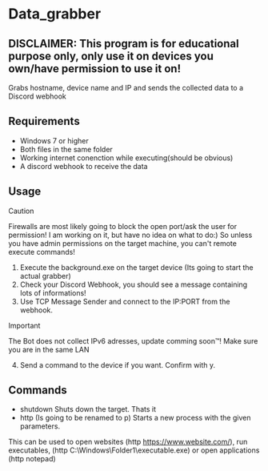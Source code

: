 # Data_grabber
## DISCLAIMER: This program is for educational purpose only, only use it on devices you own/have permission to use it on!
Grabs hostname, device name and IP and sends the collected data to a Discord webhook
## Requirements
- Windows 7 or higher
- Both files in the same folder
- Working internet conenction while executing(should be obvious)
-  A discord webhook to receive the data
## Usage
> [!CAUTION]
> Firewalls are most likely going to block the open port/ask the user for permission!
> I am working on it, but have no idea on what to do:)
> So unless you have admin permissions on the target machine, you can't remote execute commands!
1. Execute the background.exe on the target device (Its going to start the actual grabber)
2. Check your Discord Webhook, you should see a message containing lots of informations!
3. Use TCP Message Sender and connect to the IP:PORT from the webhook.
> [!IMPORTANT]
> The Bot does not collect IPv6 adresses, update comming soon™!
> Make sure you are in the same LAN
4. Send a command to the device if you want. Confirm with y.
## Commands
- shutdown   Shuts down the target. Thats it
- http <parameter>   (Is going to be renamed to p) Starts a new process with the given parameters.

This can be used to open websites (http https://www.website.com/), run executables, (http C:\Windows\Folder1\executable.exe) 
or open applications (http notepad)
